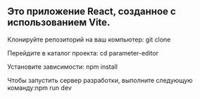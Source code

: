 Это приложение React, созданное с использованием Vite.
------------------------------------------------------------------
Клонируйте репозиторий на ваш компьютер: git clone <repository-url>

Перейдите в каталог проекта: cd parameter-editor

Установите зависимости: npm install

Чтобы запустить сервер разработки, выполните следующую команду:npm run dev